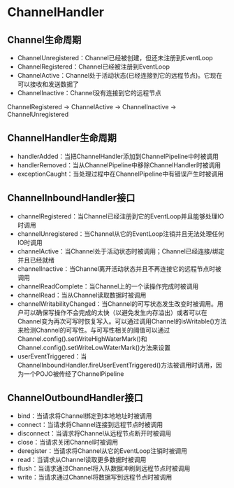 # ChannelHandler

## Channel生命周期

* ChannelUnregistered：Channel已经被创建，但还未注册到EventLoop
* ChannelRegistered：Channel已经被注册到EventLoop
* ChannelActive：Channel处于活动状态(已经连接到它的远程节点)。它现在可以接收和发送数据了
* ChannelInactive：Channel没有连接到它的远程节点

ChannelRegistered -> ChannelActive -> ChannelInactive -> ChannelUnregistered

## ChannelHandler生命周期

* handlerAdded：当把ChannelHandler添加到ChannelPipeline中时被调用
* handlerRemoved：当从ChannelPipeline中移除ChannelHandler时被调用
* exceptionCaught：当处理过程中在ChannelPipeline中有错误产生时被调用

## ChannelInboundHandler接口

* channelRegistered：当Channel已经注册到它的EventLoop并且能够处理IO时调用
* channelUnregistered：当Channel从它的EventLoop注销并且无法处理任何IO时调用
* channelActive：当Channel处于活动状态时被调用；Channel已经连接/绑定并且已经就绪
* channelInactive：当Channel离开活动状态并且不再连接它的远程节点时被调用
* channelReadComplete：当Channel上的一个读操作完成时被调用
* channelRead：当从Channel读取数据时被调用
* channelWritabilityChanged：当Channel的可写状态发生改变时被调用。用户可以确保写操作不会完成的太快（以避免发生内存溢出）或者可以在Channel变为再次可写时恢复写入。可以通过调用Channel的isWritable()方法来检测Channel的可写性。与可写性相关的阈值可以通过Channel.config().setWriteHighWaterMark()和Channel.config().setWriteLowWaterMark()方法来设置
* userEventTriggered：当ChannelInboundHandler.fireUserEventTriggered()方法被调用时调用，因为一个POJO被传经了ChannelPipeline

## ChannelOutboundHandler接口

* bind：当请求将Channel绑定到本地地址时被调用
* connect：当请求将Channel连接到远程节点时被调用
* disconnect：当请求将Channel从远程节点断开时被调用
* close：当请求关闭Channel时被调用
* deregister：当请求将Channel从它的EventLoop注销时被调用
* read：当请求从Channel读取更多数据时被调用
* flush：当请求通过Channel将入队数据冲刷到远程节点时被调用
* write：当请求通过Channel将数据写到远程节点时被调用
